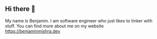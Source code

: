 
## Hi there 👋

My name is Benjamin. I am software engineer who just likes to tinker with stuff.
You can find more about me on my website <https://benjaminmishra.dev>

